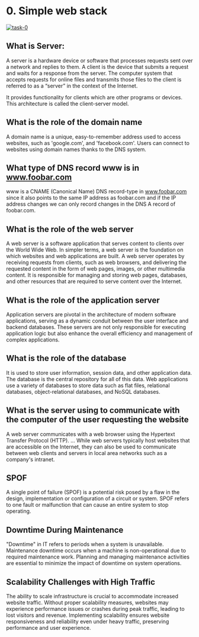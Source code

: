 
# 0. Simple web stack




<a href="https://ibb.co/bWzmTjT"><img src="https://i.ibb.co/gjz9NbN/task-0.png" alt="task-0" border="0"></a>


## What is Server:

A server is a hardware device or software that processes requests sent over a network and replies to them. A client is the device that submits a request and waits for a response from the server. The computer system that accepts requests for online files and transmits those files to the client is referred to as a “server” in the context of the Internet.

It provides functionality for clients which are other programs or devices. This architecture is called the client-server model.

## What is the role of the domain name

A domain name is a unique, easy-to-remember address used to access websites, such as 'google.com', and 'facebook.com'. Users can connect to websites using domain names thanks to the DNS system.

## What type of DNS record www is in www.foobar.com

www is a CNAME (Canonical Name) DNS record-type in www.foobar.com since it also points to the same IP address as foobar.com and if the IP address changes we can only record changes in the DNS A record of foobar.com.

## What is the role of the web server

A web server is a software application that serves content to clients over the World Wide Web. In simpler terms, a web server is the foundation on which websites and web applications are built. A web server operates by receiving requests from clients, such as web browsers, and delivering the requested content in the form of web pages, images, or other multimedia content. It is responsible for managing and storing web pages, databases, and other resources that are required to serve content over the Internet.

## What is the role of the application server

Application servers are pivotal in the architecture of modern software applications, serving as a dynamic conduit between the user interface and backend databases. These servers are not only responsible for executing application logic but also enhance the overall efficiency and management of complex applications. 

## What is the role of the database

It is used to store user information, session data, and other application data. The database is the central repository for all of this data. Web applications use a variety of databases to store data such as flat files, relational databases, object-relational databases, and NoSQL databases.

## What is the server using to communicate with the computer of the user requesting the website

A web server communicates with a web browser using the Hypertext Transfer Protocol (HTTP). ... While web servers typically host websites that are accessible on the Internet, they can also be used to communicate between web clients and servers in local area networks such as a company's intranet.

## SPOF

A single point of failure (SPOF) is a potential risk posed by a flaw in the design, implementation or configuration of a circuit or system. SPOF refers to one fault or malfunction that can cause an entire system to stop operating.

## Downtime During Maintenance

"Downtime" in IT refers to periods when a system is unavailable. Maintenance downtime occurs when a machine is non-operational due to required maintenance work. Planning and managing maintenance activities are essential to minimize the impact of downtime on system operations.

## Scalability Challenges with High Traffic

The ability to scale infrastructure is crucial to accommodate increased website traffic. Without proper scalability measures, websites may experience performance issues or crashes during peak traffic, leading to lost visitors and revenue. Implementing scalability ensures website responsiveness and reliability even under heavy traffic, preserving performance and user experience.
